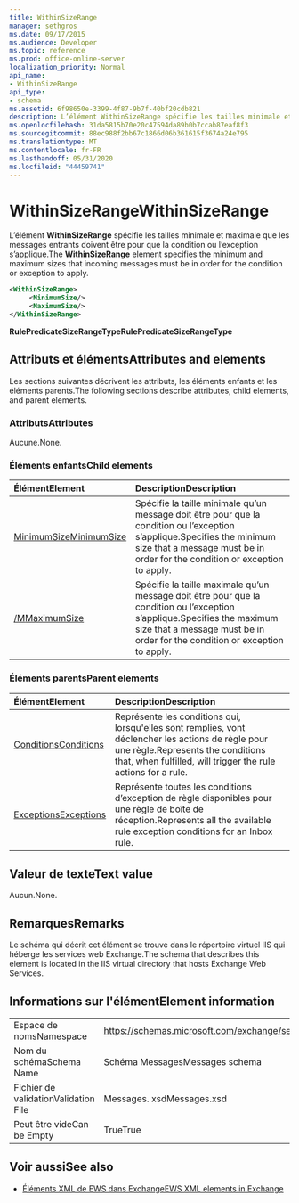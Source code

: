```yaml
---
title: WithinSizeRange
manager: sethgros
ms.date: 09/17/2015
ms.audience: Developer
ms.topic: reference
ms.prod: office-online-server
localization_priority: Normal
api_name:
- WithinSizeRange
api_type:
- schema
ms.assetid: 6f98650e-3399-4f87-9b7f-40bf20cdb821
description: L’élément WithinSizeRange spécifie les tailles minimale et maximale que les messages entrants doivent être pour que la condition ou l’exception s’applique.
ms.openlocfilehash: 31da5815b70e20c47594da89b0b7ccab87eaf8f3
ms.sourcegitcommit: 88ec988f2bb67c1866d06b361615f3674a24e795
ms.translationtype: MT
ms.contentlocale: fr-FR
ms.lasthandoff: 05/31/2020
ms.locfileid: "44459741"
---
```

# <a name="withinsizerange"></a><span data-ttu-id="eb95f-103">WithinSizeRange</span><span class="sxs-lookup"><span data-stu-id="eb95f-103">WithinSizeRange</span></span>

<span data-ttu-id="eb95f-104">L’élément **WithinSizeRange** spécifie les tailles minimale et maximale que les messages entrants doivent être pour que la condition ou l’exception s’applique.</span><span class="sxs-lookup"><span data-stu-id="eb95f-104">The **WithinSizeRange** element specifies the minimum and maximum sizes that incoming messages must be in order for the condition or exception to apply.</span></span> 
  
```XML
<WithinSizeRange>
     <MinimumSize/>
     <MaximumSize/>
</WithinSizeRange>
```

 <span data-ttu-id="eb95f-105">**RulePredicateSizeRangeType**</span><span class="sxs-lookup"><span data-stu-id="eb95f-105">**RulePredicateSizeRangeType**</span></span>
## <a name="attributes-and-elements"></a><span data-ttu-id="eb95f-106">Attributs et éléments</span><span class="sxs-lookup"><span data-stu-id="eb95f-106">Attributes and elements</span></span>

<span data-ttu-id="eb95f-107">Les sections suivantes décrivent les attributs, les éléments enfants et les éléments parents.</span><span class="sxs-lookup"><span data-stu-id="eb95f-107">The following sections describe attributes, child elements, and parent elements.</span></span>
  
### <a name="attributes"></a><span data-ttu-id="eb95f-108">Attributs</span><span class="sxs-lookup"><span data-stu-id="eb95f-108">Attributes</span></span>

<span data-ttu-id="eb95f-109">Aucune.</span><span class="sxs-lookup"><span data-stu-id="eb95f-109">None.</span></span>
  
### <a name="child-elements"></a><span data-ttu-id="eb95f-110">Éléments enfants</span><span class="sxs-lookup"><span data-stu-id="eb95f-110">Child elements</span></span>

|<span data-ttu-id="eb95f-111">**Élément**</span><span class="sxs-lookup"><span data-stu-id="eb95f-111">**Element**</span></span>|<span data-ttu-id="eb95f-112">**Description**</span><span class="sxs-lookup"><span data-stu-id="eb95f-112">**Description**</span></span>|
|:-----|:-----|
|[<span data-ttu-id="eb95f-113">MinimumSize</span><span class="sxs-lookup"><span data-stu-id="eb95f-113">MinimumSize</span></span>](minimumsize.md) <br/> |<span data-ttu-id="eb95f-114">Spécifie la taille minimale qu’un message doit être pour que la condition ou l’exception s’applique.</span><span class="sxs-lookup"><span data-stu-id="eb95f-114">Specifies the minimum size that a message must be in order for the condition or exception to apply.</span></span>  <br/> |
|[<span data-ttu-id="eb95f-115">/M</span><span class="sxs-lookup"><span data-stu-id="eb95f-115">MaximumSize</span></span>](maximumsize.md) <br/> |<span data-ttu-id="eb95f-116">Spécifie la taille maximale qu’un message doit être pour que la condition ou l’exception s’applique.</span><span class="sxs-lookup"><span data-stu-id="eb95f-116">Specifies the maximum size that a message must be in order for the condition or exception to apply.</span></span>  <br/> |
   
### <a name="parent-elements"></a><span data-ttu-id="eb95f-117">Éléments parents</span><span class="sxs-lookup"><span data-stu-id="eb95f-117">Parent elements</span></span>

|<span data-ttu-id="eb95f-118">**Élément**</span><span class="sxs-lookup"><span data-stu-id="eb95f-118">**Element**</span></span>|<span data-ttu-id="eb95f-119">**Description**</span><span class="sxs-lookup"><span data-stu-id="eb95f-119">**Description**</span></span>|
|:-----|:-----|
|[<span data-ttu-id="eb95f-120">Conditions</span><span class="sxs-lookup"><span data-stu-id="eb95f-120">Conditions</span></span>](conditions.md) <br/> |<span data-ttu-id="eb95f-121">Représente les conditions qui, lorsqu'elles sont remplies, vont déclencher les actions de règle pour une règle.</span><span class="sxs-lookup"><span data-stu-id="eb95f-121">Represents the conditions that, when fulfilled, will trigger the rule actions for a rule.</span></span>  <br/> |
|[<span data-ttu-id="eb95f-122">Exceptions</span><span class="sxs-lookup"><span data-stu-id="eb95f-122">Exceptions</span></span>](exceptions.md) <br/> |<span data-ttu-id="eb95f-123">Représente toutes les conditions d’exception de règle disponibles pour une règle de boîte de réception.</span><span class="sxs-lookup"><span data-stu-id="eb95f-123">Represents all the available rule exception conditions for an Inbox rule.</span></span>  <br/> |
   
## <a name="text-value"></a><span data-ttu-id="eb95f-124">Valeur de texte</span><span class="sxs-lookup"><span data-stu-id="eb95f-124">Text value</span></span>

<span data-ttu-id="eb95f-125">Aucun.</span><span class="sxs-lookup"><span data-stu-id="eb95f-125">None.</span></span>
  
## <a name="remarks"></a><span data-ttu-id="eb95f-126">Remarques</span><span class="sxs-lookup"><span data-stu-id="eb95f-126">Remarks</span></span>

<span data-ttu-id="eb95f-127">Le schéma qui décrit cet élément se trouve dans le répertoire virtuel IIS qui héberge les services web Exchange.</span><span class="sxs-lookup"><span data-stu-id="eb95f-127">The schema that describes this element is located in the IIS virtual directory that hosts Exchange Web Services.</span></span>
  
## <a name="element-information"></a><span data-ttu-id="eb95f-128">Informations sur l'élément</span><span class="sxs-lookup"><span data-stu-id="eb95f-128">Element information</span></span>

|||
|:-----|:-----|
|<span data-ttu-id="eb95f-129">Espace de noms</span><span class="sxs-lookup"><span data-stu-id="eb95f-129">Namespace</span></span>  <br/> |https://schemas.microsoft.com/exchange/services/2006/messages  <br/> |
|<span data-ttu-id="eb95f-130">Nom du schéma</span><span class="sxs-lookup"><span data-stu-id="eb95f-130">Schema Name</span></span>  <br/> |<span data-ttu-id="eb95f-131">Schéma Messages</span><span class="sxs-lookup"><span data-stu-id="eb95f-131">Messages schema</span></span>  <br/> |
|<span data-ttu-id="eb95f-132">Fichier de validation</span><span class="sxs-lookup"><span data-stu-id="eb95f-132">Validation File</span></span>  <br/> |<span data-ttu-id="eb95f-133">Messages. xsd</span><span class="sxs-lookup"><span data-stu-id="eb95f-133">Messages.xsd</span></span>  <br/> |
|<span data-ttu-id="eb95f-134">Peut être vide</span><span class="sxs-lookup"><span data-stu-id="eb95f-134">Can be Empty</span></span>  <br/> |<span data-ttu-id="eb95f-135">True</span><span class="sxs-lookup"><span data-stu-id="eb95f-135">True</span></span>  <br/> |
   
## <a name="see-also"></a><span data-ttu-id="eb95f-136">Voir aussi</span><span class="sxs-lookup"><span data-stu-id="eb95f-136">See also</span></span>



- [<span data-ttu-id="eb95f-137">Éléments XML de EWS dans Exchange</span><span class="sxs-lookup"><span data-stu-id="eb95f-137">EWS XML elements in Exchange</span></span>](ews-xml-elements-in-exchange.md)


